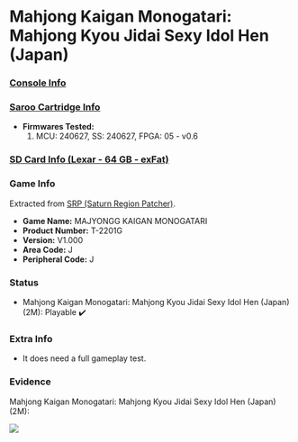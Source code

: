 # Mahjong Kaigan Monogatari: Mahjong Kyou Jidai Sexy Idol Hen (Japan)

### [Console Info](../../../../../Info/Consoles/VA13/README.md)

### [Saroo Cartridge Info](../../../../../Info/Cartridges/RetroGameParadiseStore/1.32F/README.md)

- <b>Firmwares Tested:</b>
  1. MCU: 240627, SS: 240627, FPGA: 05 - v0.6

### [SD Card Info (Lexar - 64 GB - exFat)](../../../../../Info/SdCards/Lexar/64GB/exfat/README.md)

### Game Info

Extracted from [SRP (Saturn Region Patcher)](https://segaxtreme.net/resources/saturn-region-patcher.81/download).

- <b>Game Name:</b> MAJYONGG KAIGAN MONOGATARI
- <b>Product Number:</b> T-2201G
- <b>Version:</b> V1.000
- <b>Area Code:</b> J
- <b>Peripheral Code:</b> J

### Status

- Mahjong Kaigan Monogatari: Mahjong Kyou Jidai Sexy Idol Hen (Japan) (2M): Playable :heavy_check_mark:

### Extra Info

- It does need a full gameplay test.

### Evidence

Mahjong Kaigan Monogatari: Mahjong Kyou Jidai Sexy Idol Hen (Japan) (2M):

[![](https://img.youtube.com/vi/DhI-52BAzfU/0.jpg)](https://www.youtube.com/watch?v=DhI-52BAzfU)
